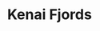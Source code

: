 ---
unit_code: "KEFJ"
unit_name: "Kenai Fjords NP"
unit_type: "National Park"
nps_region: "Alaska"
scalerank: 6
note: "null"
name: "Kenai Fjords"
featureclass: "National Park Service"
geojson: >-
  {"type":"Feature","properties":{},"geometry":{"type":"Polygon","coordinates":[[[-150.62687174479166,59.39982096354167],[-150.60856119791666,59.38114420572917],[-150.65506998697916,59.3330078125],[-150.67744954427084,59.31974283854167],[-150.69991048177084,59.31388346354167],[-150.73160807291666,59.3115234375],[-150.7618408203125,59.31681315104167],[-150.77986653645834,59.33402506510417],[-150.74617513020834,59.35782877604167],[-150.72359212239584,59.3660888671875],[-150.7149658203125,59.3768310546875],[-150.70414225260416,59.395467122395836],[-150.68196614583334,59.4051513671875],[-150.65384928385416,59.4072265625],[-150.62687174479166,59.39982096354167]]]}}
number: 57
title: "Kenai Fjords"
---